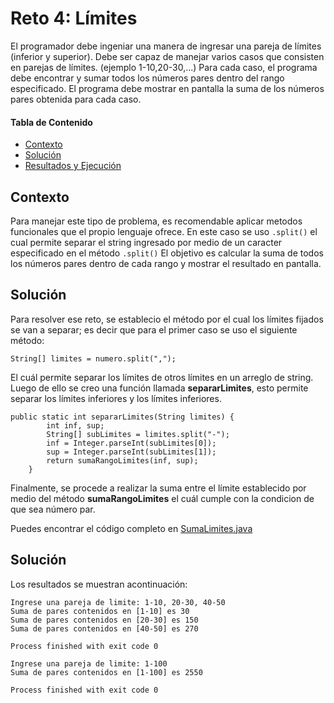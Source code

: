 # Reto 4: Límites
El programador debe ingeniar una manera de ingresar una pareja de límites (inferior y superior). 
Debe ser capaz de manejar varios casos que consisten en parejas de límites. (ejemplo 1-10,20-30,...)
Para cada caso, el programa debe encontrar y sumar todos los números pares dentro del rango especificado.
El programa debe mostrar en pantalla la suma de los números pares obtenida para cada caso.

#### Tabla de Contenido

- [Contexto](#contexto)
- [Solución](#solución)
- [Resultados y Ejecución](#resultados-y-ejecución)

## Contexto
Para manejar este tipo de problema, es recomendable aplicar metodos funcionales que el propio lenguaje ofrece. En este caso se uso ```.split()``` el cual permite separar el string ingresado por medio de un caracter especificado en el método ```.split()```
El objetivo es calcular la suma de todos los números pares dentro de cada rango y mostrar el resultado en pantalla.

## Solución
Para resolver ese reto, se establecio el método por el cual los límites fijados se van a separar; es decir que para el primer caso se uso el siguiente método:
```
String[] limites = numero.split(",");
```
El cuál permite separar los límites de otros límites en un arreglo de string. Luego de ello se creo una función llamada **separarLimites**, esto permite separar los límites inferiores y los límites inferiores.
```
public static int separarLimites(String limites) {
        int inf, sup;
        String[] subLimites = limites.split("-");
        inf = Integer.parseInt(subLimites[0]);
        sup = Integer.parseInt(subLimites[1]);
        return sumaRangoLimites(inf, sup);
    }
```

Finalmente, se procede a realizar la suma entre el límite establecido por medio del método **sumaRangoLimites** el cuál cumple con la condicion de que sea número par.

Puedes encontrar el código completo en [SumaLimites.java](https://github.com/ShanderGonzalez/30DaysOfCode-Panthers/blob/master/src/Desafio4/SumaLimites.java "SumaLimites.java")

## Solución
Los resultados se muestran acontinuación:
```
Ingrese una pareja de limite: 1-10, 20-30, 40-50
Suma de pares contenidos en [1-10] es 30
Suma de pares contenidos en [20-30] es 150
Suma de pares contenidos en [40-50] es 270

Process finished with exit code 0

Ingrese una pareja de limite: 1-100
Suma de pares contenidos en [1-100] es 2550

Process finished with exit code 0
```
